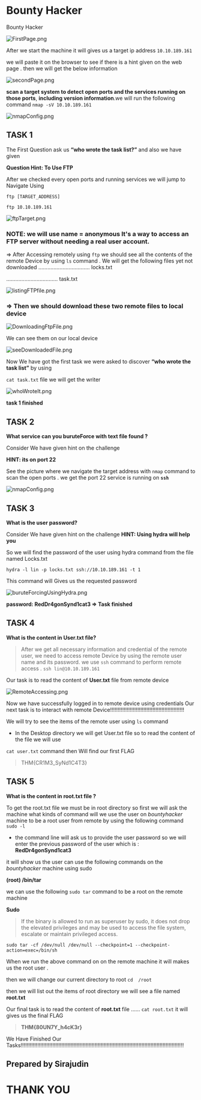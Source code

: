 # Bounty Hacker

Bounty Hacker

![FirstPage.png](Bounty%20Hacker%20246b66e397c980019701ee14db4c0e62/FirstPage.png)

After we start the machine it will gives us a target ip address `10.10.189.161`

we will paste it on the browser to see if there is a hint given on the web page . then we will get the below information

![secondPage.png](Bounty%20Hacker%20246b66e397c980019701ee14db4c0e62/secondPage.png)

 **scan a target system to detect open ports and the services running on those ports**, **including version information**.we will run the following command `nmap -sV 10.10.189.161`

![nmapConfig.png](Bounty%20Hacker%20246b66e397c980019701ee14db4c0e62/nmapConfig.png)

## **TASK 1**

The First Question ask us **“who wrote the task list?”**  and also we have given

**Question Hint:      To Use FTP**

After we checked every open ports and running services we will jump to Navigate Using 

`ftp [TARGET_ADDRESS]` 

`ftp 10.10.189.161`

![ftpTarget.png](Bounty%20Hacker%20246b66e397c980019701ee14db4c0e62/ftpTarget.png)

### NOTE:   we will use name = anonymous   It's a way to **access an FTP server without needing a real user account**.

⇒ After Accessing remotely using `ftp` we should see all the contents of the remote Device by using `ls`  command .   We will get the following files yet not downloaded 
…………………………….      locks.txt

…………………………….      task.txt

![listingFTPfile.png](Bounty%20Hacker%20246b66e397c980019701ee14db4c0e62/listingFTPfile.png)

### ⇒ Then we should download these two remote files to local device

![DownloadingFtpFile.png](Bounty%20Hacker%20246b66e397c980019701ee14db4c0e62/DownloadingFtpFile.png)

We can see them on our local device 

![seeDownloadedFile.png](Bounty%20Hacker%20246b66e397c980019701ee14db4c0e62/seeDownloadedFile.png)

Now We have got the first task we were asked to discover **“who wrote the task list”** by using 

`cat task.txt` file we will get the writer 

![whoWroteIt.png](Bounty%20Hacker%20246b66e397c980019701ee14db4c0e62/whoWroteIt.png)

**task 1 finished** 

## TASK 2

**What service can you buruteForce with text file found ?**

Consider We have given hint on the challenge

**HINT: its on port 22**    

See the picture where we navigate the target address with `nmap` command  to scan the open ports . we get the port 22 service is running on **`ssh`**

![nmapConfig.png](Bounty%20Hacker%20246b66e397c980019701ee14db4c0e62/c322d059-b052-46d6-8043-a501ebc50c2a.png)

## TASK 3

**What is the user password?**

Consider We have given hint on the challenge 
**HINT: Using hydra will help you**

So we will find the password of the user using hydra command from the file named Locks.txt

`hydra -l lin -p locks.txt ssh://10.10.189.161 -t 1`

This command will Gives us the requested password 

![buruteForcingUsingHydra.png](Bounty%20Hacker%20246b66e397c980019701ee14db4c0e62/88ad7620-a68b-4309-9a2b-d269e8d1ecb4.png)

**password: RedDr4gonSynd1cat3     ⇒ Task finished**

## TASK 4

**What is the content in User.txt file?**

> After we get all necessary information and credential of the remote user, we need to access remote  Device by using the remote user name and its password. we use `ssh` command to perform remote access .    `ssh lin@10.10.189.161`
> 

Our task is to read the content of **User.txt** file from remote device 

![RemoteAccessing.png](Bounty%20Hacker%20246b66e397c980019701ee14db4c0e62/RemoteAccessing.png)

Now we have successfully logged in to remote device using credentials Our next task is to interact with remote Device!!!!!!!!!!!!!!!!!!!!!!!!!!!!!!!!!!!!!!!!!!!!!!!!!

We will try to see the items of the remote user using `ls` command

- In the Desktop directory we will get User.txt file so to read the content of the file we will use

`cat user.txt`  command then Will find our first FLAG 

> THM{CR1M3_SyNd1C4T3}
> 

## TASK 5

**What is the content in root.txt file ?**

To get the root.txt file we must be in root directory so first we will ask the machine what kinds of command will we use the user on *bountyhacker* machine to be a root user from remote by using the following command `sudo -l`

- the command line will ask us to provide the user password so we will enter the previous password of the user which is : **RedDr4gonSynd1cat3**

it will show us the user can use the following commands on the *bountyhacker* machine using sudo

**(root) /bin/tar**

we can use the following `sudo tar` command to be a root on the remote machine 

**Sudo**

> If the binary is allowed to run as superuser by sudo, it does not drop the elevated privileges and may be used to access the file system, escalate or maintain privileged access.
> 

```
sudo tar -cf /dev/null /dev/null --checkpoint=1 --checkpoint-action=exec=/bin/sh

```

When we run the above command on on the remote machine it will makes us the root user .

then we will change our current directory to root   `cd  /root` 

then we will list out the items of root directory we will see a file named **root.txt**

Our final task is to read the content of **root.txt** file  …… `cat root.txt` it will gives us the final FLAG

> **THM{80UN7Y_h4cK3r}**
> 

We Have Finished Our Tasks!!!!!!!!!!!!!!!!!!!!!!!!!!!!!!!!!!!!!!!!!!!!!!!!!!!!!!!!!!!!!!!!!!!!!!!!!!!!!!!!!!!!!!!!!!!!!!!!!!!!!!!!!!!!

## Prepared by Sirajudin

# **THANK YOU**